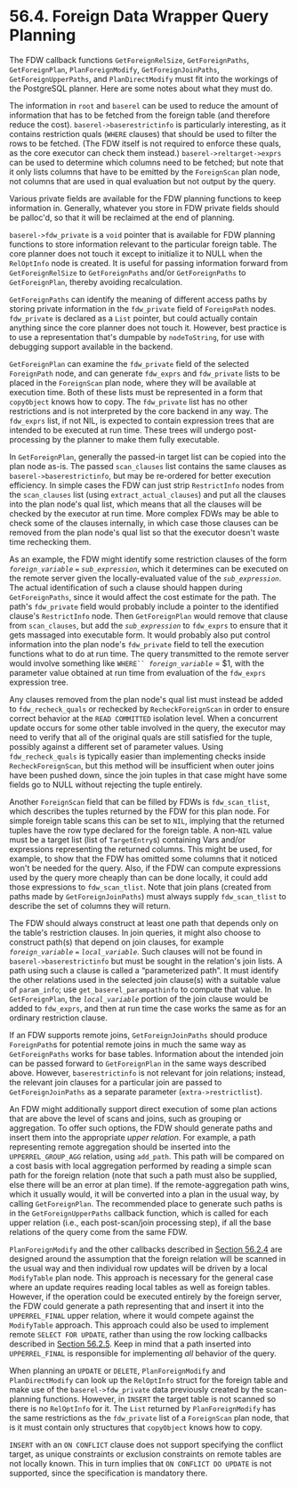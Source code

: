 # 56.4. Foreign Data Wrapper Query Planning

The FDW callback functions `GetForeignRelSize`, `GetForeignPaths`, `GetForeignPlan`, `PlanForeignModify`, `GetForeignJoinPaths`, `GetForeignUpperPaths`, and `PlanDirectModify` must fit into the workings of the PostgreSQL planner. Here are some notes about what they must do.

The information in `root` and `baserel` can be used to reduce the amount of information that has to be fetched from the foreign table (and therefore reduce the cost). `baserel->baserestrictinfo` is particularly interesting, as it contains restriction quals (`WHERE` clauses) that should be used to filter the rows to be fetched. (The FDW itself is not required to enforce these quals, as the core executor can check them instead.) `baserel->reltarget->exprs` can be used to determine which columns need to be fetched; but note that it only lists columns that have to be emitted by the `ForeignScan` plan node, not columns that are used in qual evaluation but not output by the query.

Various private fields are available for the FDW planning functions to keep information in. Generally, whatever you store in FDW private fields should be palloc'd, so that it will be reclaimed at the end of planning.

`baserel->fdw_private` is a `void` pointer that is available for FDW planning functions to store information relevant to the particular foreign table. The core planner does not touch it except to initialize it to NULL when the `RelOptInfo` node is created. It is useful for passing information forward from `GetForeignRelSize` to `GetForeignPaths` and/or `GetForeignPaths` to `GetForeignPlan`, thereby avoiding recalculation.

`GetForeignPaths` can identify the meaning of different access paths by storing private information in the `fdw_private` field of `ForeignPath` nodes. `fdw_private` is declared as a `List` pointer, but could actually contain anything since the core planner does not touch it. However, best practice is to use a representation that's dumpable by `nodeToString`, for use with debugging support available in the backend.

`GetForeignPlan` can examine the `fdw_private` field of the selected `ForeignPath` node, and can generate `fdw_exprs` and `fdw_private` lists to be placed in the `ForeignScan` plan node, where they will be available at execution time. Both of these lists must be represented in a form that `copyObject` knows how to copy. The `fdw_private` list has no other restrictions and is not interpreted by the core backend in any way. The `fdw_exprs` list, if not NIL, is expected to contain expression trees that are intended to be executed at run time. These trees will undergo post-processing by the planner to make them fully executable.

In `GetForeignPlan`, generally the passed-in target list can be copied into the plan node as-is. The passed `scan_clauses` list contains the same clauses as `baserel->baserestrictinfo`, but may be re-ordered for better execution efficiency. In simple cases the FDW can just strip `RestrictInfo` nodes from the `scan_clauses` list (using `extract_actual_clauses`) and put all the clauses into the plan node's qual list, which means that all the clauses will be checked by the executor at run time. More complex FDWs may be able to check some of the clauses internally, in which case those clauses can be removed from the plan node's qual list so that the executor doesn't waste time rechecking them.

As an example, the FDW might identify some restriction clauses of the form _`foreign_variable`_ `=` _`sub_expression`_, which it determines can be executed on the remote server given the locally-evaluated value of the _`sub_expression`_. The actual identification of such a clause should happen during `GetForeignPaths`, since it would affect the cost estimate for the path. The path's `fdw_private` field would probably include a pointer to the identified clause's `RestrictInfo` node. Then `GetForeignPlan` would remove that clause from `scan_clauses`, but add the _`sub_expression`_ to `fdw_exprs` to ensure that it gets massaged into executable form. It would probably also put control information into the plan node's `fdw_private` field to tell the execution functions what to do at run time. The query transmitted to the remote server would involve something like `WHERE`` `_`foreign_variable`_ = $1, with the parameter value obtained at run time from evaluation of the `fdw_exprs` expression tree.

Any clauses removed from the plan node's qual list must instead be added to `fdw_recheck_quals` or rechecked by `RecheckForeignScan` in order to ensure correct behavior at the `READ COMMITTED` isolation level. When a concurrent update occurs for some other table involved in the query, the executor may need to verify that all of the original quals are still satisfied for the tuple, possibly against a different set of parameter values. Using `fdw_recheck_quals` is typically easier than implementing checks inside `RecheckForeignScan`, but this method will be insufficient when outer joins have been pushed down, since the join tuples in that case might have some fields go to NULL without rejecting the tuple entirely.

Another `ForeignScan` field that can be filled by FDWs is `fdw_scan_tlist`, which describes the tuples returned by the FDW for this plan node. For simple foreign table scans this can be set to `NIL`, implying that the returned tuples have the row type declared for the foreign table. A non-`NIL` value must be a target list (list of `TargetEntry`s) containing Vars and/or expressions representing the returned columns. This might be used, for example, to show that the FDW has omitted some columns that it noticed won't be needed for the query. Also, if the FDW can compute expressions used by the query more cheaply than can be done locally, it could add those expressions to `fdw_scan_tlist`. Note that join plans (created from paths made by `GetForeignJoinPaths`) must always supply `fdw_scan_tlist` to describe the set of columns they will return.

The FDW should always construct at least one path that depends only on the table's restriction clauses. In join queries, it might also choose to construct path(s) that depend on join clauses, for example _`foreign_variable`_ `=` _`local_variable`_. Such clauses will not be found in `baserel->baserestrictinfo` but must be sought in the relation's join lists. A path using such a clause is called a “parameterized path”. It must identify the other relations used in the selected join clause(s) with a suitable value of `param_info`; use `get_baserel_parampathinfo` to compute that value. In `GetForeignPlan`, the _`local_variable`_ portion of the join clause would be added to `fdw_exprs`, and then at run time the case works the same as for an ordinary restriction clause.

If an FDW supports remote joins, `GetForeignJoinPaths` should produce `ForeignPath`s for potential remote joins in much the same way as `GetForeignPaths` works for base tables. Information about the intended join can be passed forward to `GetForeignPlan` in the same ways described above. However, `baserestrictinfo` is not relevant for join relations; instead, the relevant join clauses for a particular join are passed to `GetForeignJoinPaths` as a separate parameter (`extra->restrictlist`).

An FDW might additionally support direct execution of some plan actions that are above the level of scans and joins, such as grouping or aggregation. To offer such options, the FDW should generate paths and insert them into the appropriate _upper relation_. For example, a path representing remote aggregation should be inserted into the `UPPERREL_GROUP_AGG` relation, using `add_path`. This path will be compared on a cost basis with local aggregation performed by reading a simple scan path for the foreign relation (note that such a path must also be supplied, else there will be an error at plan time). If the remote-aggregation path wins, which it usually would, it will be converted into a plan in the usual way, by calling `GetForeignPlan`. The recommended place to generate such paths is in the `GetForeignUpperPaths` callback function, which is called for each upper relation (i.e., each post-scan/join processing step), if all the base relations of the query come from the same FDW.

`PlanForeignModify` and the other callbacks described in [Section 56.2.4](https://www.postgresql.org/docs/12/fdw-callbacks.html#FDW-CALLBACKS-UPDATE) are designed around the assumption that the foreign relation will be scanned in the usual way and then individual row updates will be driven by a local `ModifyTable` plan node. This approach is necessary for the general case where an update requires reading local tables as well as foreign tables. However, if the operation could be executed entirely by the foreign server, the FDW could generate a path representing that and insert it into the `UPPERREL_FINAL` upper relation, where it would compete against the `ModifyTable` approach. This approach could also be used to implement remote `SELECT FOR UPDATE`, rather than using the row locking callbacks described in [Section 56.2.5](https://www.postgresql.org/docs/12/fdw-callbacks.html#FDW-CALLBACKS-ROW-LOCKING). Keep in mind that a path inserted into `UPPERREL_FINAL` is responsible for implementing _all_ behavior of the query.

When planning an `UPDATE` or `DELETE`, `PlanForeignModify` and `PlanDirectModify` can look up the `RelOptInfo` struct for the foreign table and make use of the `baserel->fdw_private` data previously created by the scan-planning functions. However, in `INSERT` the target table is not scanned so there is no `RelOptInfo` for it. The `List` returned by `PlanForeignModify` has the same restrictions as the `fdw_private` list of a `ForeignScan` plan node, that is it must contain only structures that `copyObject` knows how to copy.

`INSERT` with an `ON CONFLICT` clause does not support specifying the conflict target, as unique constraints or exclusion constraints on remote tables are not locally known. This in turn implies that `ON CONFLICT DO UPDATE` is not supported, since the specification is mandatory there.
